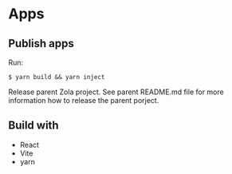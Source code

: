# Apps

## Publish apps

Run:

    $ yarn build && yarn inject

Release parent Zola project. See parent README.md file for more information how to release the parent porject.

## Build with

- React
- Vite
- yarn
